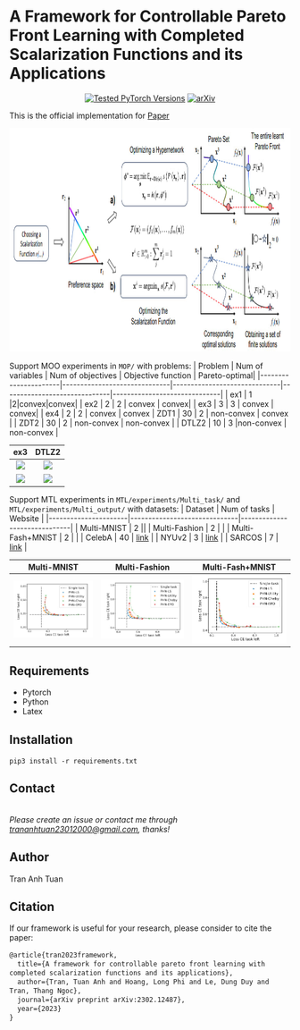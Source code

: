 # A Framework for Controllable Pareto Front Learning with Completed Scalarization Functions and its Applications

<p align="center">
  <a href="https://pytorch.org/"><img src="https://img.shields.io/badge/PyTorch-1.8 %20%7C%201.12 %20%7C%202.0-673ab7.svg" alt="Tested PyTorch Versions"></a>
  <a href="https://arxiv.org/abs/2302.12487" target="_blank"><img src="https://img.shields.io/badge/arXiv-2302.12487-009688.svg" alt="arXiv"></a>
</p>

This is the official implementation for [Paper](https://arxiv.org/abs/2302.12487)  

<img src="src/1.jpg" alt=”Image” style="width:1200px;height:400px;">

Support MOO experiments in `MOP/` with problems:
| Problem  | Num of variables      | Num of objectives | Objective function | Pareto-optimal| 
|----------------------|------------------------------|------------------------------|------------------------------|------------------------------|
| ex1              | 1           |2|convex|convex|
| ex2               | 2       | 2 | convex | convex|
| ex3             | 3 | 3 | convex | convex|
| ex4            |    2         | 2 | convex | convex
| ZDT1        |       30      |  2  | non-convex | convex |
| ZDT2         |       30        |  2  | non-convex | non-convex |
| DTLZ2         |       10         |  3  |non-convex | non-convex |

ex3                   |  DTLZ2
:-------------------------:|:-------------------------:
![](src/train_1.gif)  |  ![](src/train_2.gif)
![](src/test1.gif)  |  ![](src/test3.gif)

Support MTL experiments in `MTL/experiments/Multi_task/` and `MTL/experiments/Multi_output/` with datasets:
| Dataset  | Num of tasks      | Website |
|----------------------|------------------------------|------------------------------|
| Multi-MNIST              | 2           ||
| Multi-Fashion               | 2       |  | 
| Multi-Fash+MNIST              | 2 |  |
| CelebA            |    40         | [link](https://mmlab.ie.cuhk.edu.hk/projects/CelebA.html) |
| NYUv2        |       3      |  [link](https://cs.nyu.edu/~silberman/datasets/nyu_depth_v2.html)  | 
| SARCOS         |       7        |  [link](http://gaussianprocess.org/gpml/data/)  | 

Multi-MNIST                   |  Multi-Fashion                 |  Multi-Fash+MNIST 
:-------------------------:|:-----------------------:|:-------------------------:
![](src/MNIST.jpg)  |  ![](src/FASHIOn.jpg) | ![](src/Fashion_Mnist.jpg)

## Requirements
- Pytorch
- Python
- Latex

## Installation
```
pip3 install -r requirements.txt
```
## Contact

[]([trananhtuan23012000@gmail.com](https://github.com/tuantran23012000))  
*Please create an issue or contact me through trananhtuan23012000@gmail.com, thanks!*

## Author

Tran Anh Tuan

## Citation
If our framework is useful for your research, please consider to cite the paper:
```
@article{tran2023framework,
  title={A framework for controllable pareto front learning with completed scalarization functions and its applications},
  author={Tran, Tuan Anh and Hoang, Long Phi and Le, Dung Duy and Tran, Thang Ngoc},
  journal={arXiv preprint arXiv:2302.12487},
  year={2023}
}
```